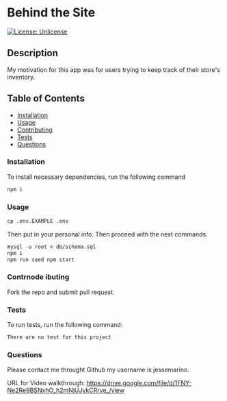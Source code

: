 # Behind the Site

[![License: Unlicense](https://img.shields.io/badge/license-Unlicense-blue.svg)](http://unlicense.org/)

## Description

My motivation for this app was for users trying to keep track of their store's inventory. 

## Table of Contents

- [Installation](#installation)
- [Usage](#usage)
- [Contributing](#contributing)
- [Tests](#tests)
- [Questions](#questions)

### Installation

To install necessary dependencies, run the following command

```md
npm i
```

### Usage

```md
cp .env.EXAMPLE .env
```

Then put in your personal info. Then proceed with the next commands.

```md
mysql -u root < db/schema.sql
npm i
npm run seed npm start
```

### Contrnode ibuting

Fork the repo and submit pull request.

### Tests

To run tests, run the following command:

```md
There are no test for this project
```

### Questions

Please contact me throught Github my username is jessemarino.

URL for Video walkthrough: https://drive.google.com/file/d/1FNY-Ne2Re9BSNxhO_h2mNjUJykCRrve_/view
